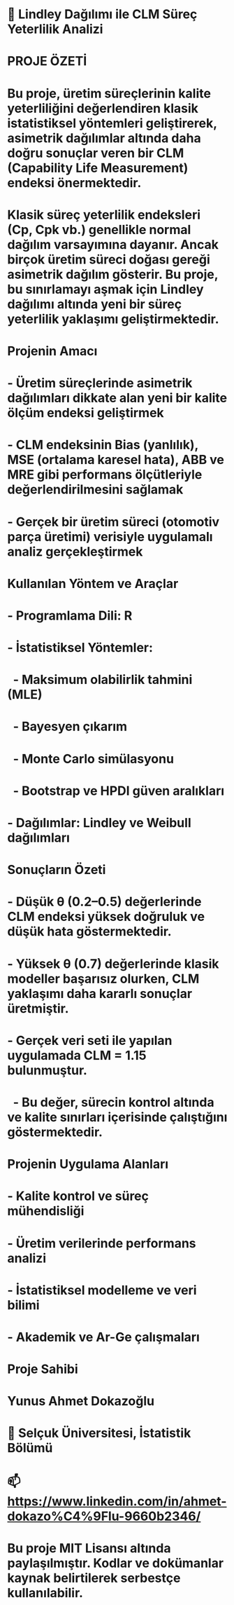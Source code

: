 # 🧮 Lindley Dağılımı ile CLM Süreç Yeterlilik Analizi

# 

# PROJE ÖZETİ

# Bu proje, üretim süreçlerinin kalite yeterliliğini değerlendiren klasik istatistiksel yöntemleri geliştirerek, asimetrik dağılımlar altında daha doğru sonuçlar veren bir CLM (Capability Life Measurement) endeksi önermektedir. 

# 

# Klasik süreç yeterlilik endeksleri (Cp, Cpk vb.) genellikle normal dağılım varsayımına dayanır. Ancak birçok üretim süreci doğası gereği asimetrik dağılım gösterir. Bu proje, bu sınırlamayı aşmak için Lindley dağılımı altında yeni bir süreç yeterlilik yaklaşımı geliştirmektedir. 

# 

# Projenin Amacı

# \- Üretim süreçlerinde asimetrik dağılımları dikkate alan yeni bir kalite ölçüm endeksi geliştirmek  

# \- CLM endeksinin Bias (yanlılık), MSE (ortalama karesel hata), ABB ve MRE gibi performans ölçütleriyle değerlendirilmesini sağlamak  

# \- Gerçek bir üretim süreci (otomotiv parça üretimi) verisiyle uygulamalı analiz gerçekleştirmek  

# 

# Kullanılan Yöntem ve Araçlar

# \- Programlama Dili: R  

# \- İstatistiksel Yöntemler:  

# &nbsp; - Maksimum olabilirlik tahmini (MLE)  

# &nbsp; - Bayesyen çıkarım  

# &nbsp; - Monte Carlo simülasyonu  

# &nbsp; - Bootstrap ve HPDI güven aralıkları  

# \- Dağılımlar: Lindley ve Weibull dağılımları  

# 

# Sonuçların Özeti

# \- Düşük θ (0.2–0.5) değerlerinde CLM endeksi yüksek doğruluk ve düşük hata göstermektedir.  

# \- Yüksek θ (0.7) değerlerinde klasik modeller başarısız olurken, CLM yaklaşımı daha kararlı sonuçlar üretmiştir.  

# \- Gerçek veri seti ile yapılan uygulamada CLM = 1.15 bulunmuştur.  

# &nbsp; - Bu değer, sürecin kontrol altında ve kalite sınırları içerisinde çalıştığını göstermektedir.  

# 

# Projenin Uygulama Alanları

# \- Kalite kontrol ve süreç mühendisliği  

# \- Üretim verilerinde performans analizi  

# \- İstatistiksel modelleme ve veri bilimi  

# \- Akademik ve Ar-Ge çalışmaları  

# 

# Proje Sahibi

# Yunus Ahmet Dokazoğlu

# 📍 Selçuk Üniversitesi, İstatistik Bölümü   

# 📫 https://www.linkedin.com/in/ahmet-dokazo%C4%9Flu-9660b2346/

# 

# Bu proje MIT Lisansı altında paylaşılmıştır. Kodlar ve dokümanlar kaynak belirtilerek serbestçe kullanılabilir.





